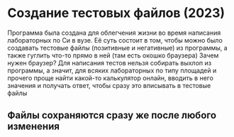 # Создание тестовых файлов (2023)
Программа была создана для облегчения жизни во время написания лабораторных по Си в вузе.
Её суть состоит в том, чтобы можно было создавать тестовые файлы (позитивные и негативные) из программы, а также гуглить что-то прямо в ней (там есть окошко браузера)
Зачем нужен браузер? Для написания тестов нельзя собирать выхлоп из программы, а значит, для всяких лабораторных по типу площадей и прочего проще найти какой-то калькулятор онлайн, вводить в него значения и получать ответ, чтобы сразу это вписывать в тестовые файлы
## Файлы сохраняются сразу же после любого изменения
